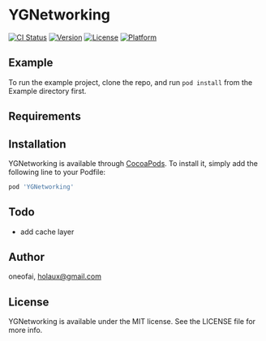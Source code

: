 # YGNetworking

[![CI Status](https://img.shields.io/travis/oneofai/YGNetworking.svg?style=flat)](https://travis-ci.org/oneofai/YGNetworking)
[![Version](https://img.shields.io/cocoapods/v/YGNetworking.svg?style=flat)](https://cocoapods.org/pods/YGNetworking)
[![License](https://img.shields.io/cocoapods/l/YGNetworking.svg?style=flat)](https://cocoapods.org/pods/YGNetworking)
[![Platform](https://img.shields.io/cocoapods/p/YGNetworking.svg?style=flat)](https://cocoapods.org/pods/YGNetworking)

## Example

To run the example project, clone the repo, and run `pod install` from the Example directory first.

## Requirements

## Installation

YGNetworking is available through [CocoaPods](https://cocoapods.org). To install
it, simply add the following line to your Podfile:

```ruby
pod 'YGNetworking'
```

## Todo

- add cache layer


## Author

oneofai, holaux@gmail.com

## License

YGNetworking is available under the MIT license. See the LICENSE file for more info.
